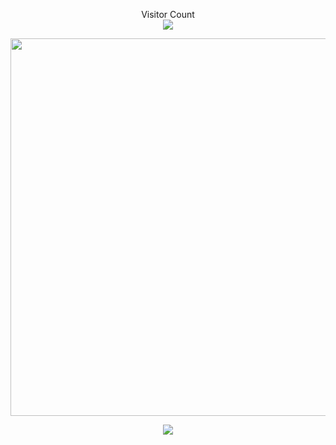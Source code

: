 <p align="center"> 
  Visitor Count<br>
  <img src="https://profile-counter.glitch.me/shuming1998/count.svg" />
</p>


[//]:<div align=center>
[//]:<img src="https://github.com/shuming1998/shuming1998/blob/main/dist/firework.gif" style=" width:300px;height:300 px"/>
[//]:<img src="https://github.com/shuming1998/shuming1998/blob/main/dist/firework.gif" style=" width:300px;height:300 px"/>
[//]:</div>


<div align=center>
<img src="https://github.com/shuming1998/shuming1998/blob/main/dist/kaik.gif" style=" width:604px;height:400 px"/>
</div>

<p align="center"> 
<a href=#><img src="https://github.com/shuming1998/shuming1998/blob/main/dist/github-user-contribution.svg"></a>
</p>
